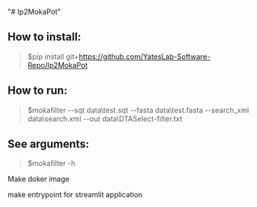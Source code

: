 "# Ip2MokaPot" 

## How to install:

>$pip install git+https://github.com/YatesLab-Software-Repo/Ip2MokaPot

## How to run:

>$mokafilter --sqt data\test.sqt --fasta data\test.fasta --search_xml data\search.xml --out data\DTASelect-filter.txt

## See arguments:

>$mokafilter -h

Make doker image

make entrypoint for streamlit application
